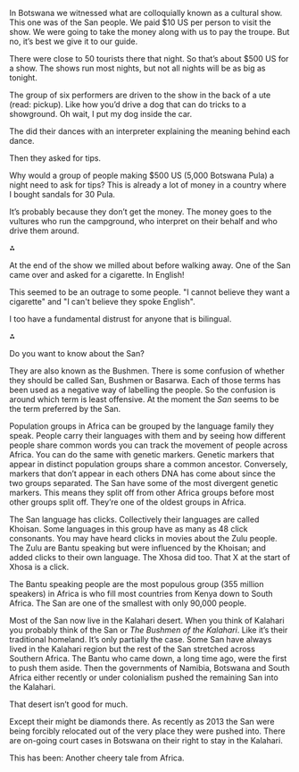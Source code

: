 In Botswana we witnessed what are colloquially known as a cultural show. This one was of the San people. We paid $10 US per person to visit the show. We were going to take the money along with us to pay the troupe. But no, it’s best we give it to our guide.

There were close to 50 tourists there that night. So that’s about $500 US for a show. The shows run most nights, but not all nights will be as big as tonight.

The group of six performers are driven to the show in the back of a ute (read: pickup). Like how you’d drive a dog that can do tricks to a showground. Oh wait, I put my dog inside the car.

The did their dances with an interpreter explaining the meaning behind each dance.

Then they asked for tips.

Why would a group of people making $500 US (5,000 Botswana Pula) a night need to ask for tips? This is already a lot of money in a country where I bought sandals for 30 Pula.

It’s probably because they don’t get the money. The money goes to the vultures who run the campground, who interpret on their behalf and who drive them around.

<p style="text-align:centre;">⁂</p>

At the end of the show we milled about before walking away. One of the San came over and asked for a cigarette. In English!

This seemed to be an outrage to some people. "I cannot believe they want a cigarette" and "I can't believe they spoke English".

I too have a fundamental distrust for anyone that is bilingual.

<p style="text-align:centre;">⁂</p>

Do you want to know about the San?

They are also known as the Bushmen. There is some confusion of whether they should be called San, Bushmen or Basarwa. Each of those terms has been used as a negative way of labelling the people. So the confusion is around which term is least offensive. At the moment the *San* seems to be the term preferred by the San.

Population groups in Africa can be grouped by the language family they speak. People carry their languages with them and by seeing how different people share common words you can track the movement of people across Africa. You can do the same with genetic markers. Genetic markers that appear in distinct population groups share a common ancestor. Conversely, markers that don’t appear in each others DNA has come about since the two groups separated. The San have some of the most divergent genetic markers. This means they split off from other Africa groups before most other groups split off. They’re one of the oldest groups in Africa.

The San language has clicks. Collectively their languages are called Khoisan. Some languages in this group have as many as 48 click consonants. You may have heard clicks in movies about the Zulu people. The Zulu are Bantu speaking but were influenced by the Khoisan; and added clicks to their own language. The Xhosa did too. That X at the start of Xhosa is a click.

The Bantu speaking people are the most populous group (355 million speakers) in Africa is who fill most countries from Kenya down to South Africa. The San are one of the smallest with only 90,000 people.

Most of the San now live in the Kalahari desert. When you think of Kalahari you probably think of the San or *The Bushmen of the Kalahari*. Like it’s their traditional homeland. It’s only partially the case. Some San have always lived in the Kalahari region but the rest of the San stretched across Southern Africa. The Bantu who came down, a long time ago, were the first to push them aside. Then the governments of Namibia, Botswana and South Africa either recently or under colonialism pushed the remaining San into the Kalahari.

That desert isn’t good for much.

Except their might be diamonds there. As recently as 2013 the San were being forcibly relocated out of the very place they were pushed into. There are on-going court cases in Botswana on their right to stay in the Kalahari.

This has been: Another cheery tale from Africa.